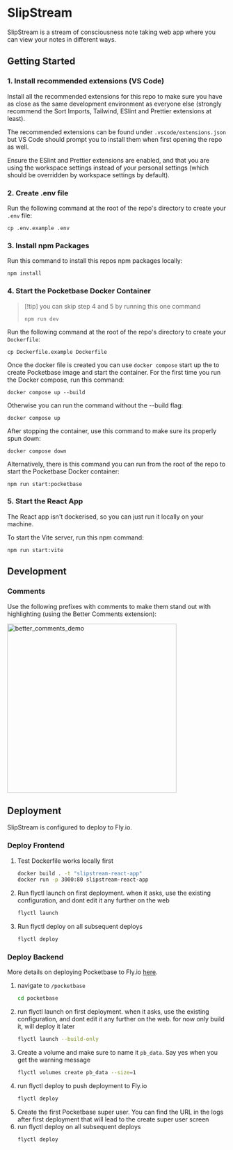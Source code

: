# SlipStream

SlipStream is a stream of consciousness note taking web app where you can view your notes in different ways.

## Getting Started

### 1. Install recommended extensions (VS Code)

Install all the recommended extensions for this repo to make sure you have as close as the same development environment as everyone else (strongly recommend the Sort Imports, Tailwind, ESlint and Prettier extensions at least).

The recommended extensions can be found under `.vscode/extensions.json` but VS Code should prompt you to install them when first opening the repo as well.

Ensure the ESlint and Prettier extensions are enabled, and that you are using the workspace settings instead of your personal settings (which should be overridden by workspace settings by default).

### 2. Create .env file

Run the following command at the root of the repo's directory to create your `.env` file:

```
cp .env.example .env
```

### 3. Install npm Packages

Run this command to install this repos npm packages locally:

```
npm install
```

### 4. Start the Pocketbase Docker Container

> [!tip] you can skip step 4 and 5 by running this one command
>
> ```
> npm run dev
> ```

Run the following command at the root of the repo's directory to create your `Dockerfile`:

```
cp Dockerfile.example Dockerfile
```

Once the docker file is created you can use `docker compose` start up the to create Pocketbase image and start the container. For the first time you run the Docker compose, run this command:

```
docker compose up --build
```

Otherwise you can run the command without the --build flag:

```
docker compose up
```

After stopping the container, use this command to make sure its properly spun down:

```
docker compose down
```

Alternatively, there is this command you can run from the root of the repo to start the Pocketbase Docker container:

```
npm run start:pocketbase
```

### 5. Start the React App

The React app isn't dockerised, so you can just run it locally on your machine.

To start the Vite server, run this npm command:

```
npm run start:vite
```

## Development

### Comments

Use the following prefixes with comments to make them stand out with highlighting (using the Better Comments extension):

<img width="389" alt="better_comments_demo" src="https://github.com/wilgru/slipstream-react-app/assets/40753609/2595ddfe-bd86-4a07-bbbf-ed9a837efc6a"><br>

## Deployment

SlipStream is configured to deploy to Fly.io.

### Deploy Frontend

1. Test Dockerfile works locally first
   ```sh
   docker build . -t "slipstream-react-app"
   docker run -p 3000:80 slipstream-react-app
   ```
2. Run flyctl launch on first deployment. when it asks, use the existing configuration, and dont edit it any further on the web
   ```sh
   flyctl launch
   ```
3. Run flyctl deploy on all subsequent deploys
   ```sh
   flyctl deploy
   ```

### Deploy Backend

More details on deploying Pocketbase to Fly.io [here](https://github.com/pocketbase/pocketbase/discussions/537).

1. navigate to `/pocketbase`
   ```sh
   cd pocketbase
   ```
2. run flyctl launch on first deployment. when it asks, use the existing configuration, and dont edit it any further on the web. for now only build it, will deploy it later
   ```sh
   flyctl launch --build-only
   ```
3. Create a volume and make sure to name it `pb_data`. Say yes when you get the warning message
   ```sh
   flyctl volumes create pb_data --size=1
   ```
4. run flyctl deploy to push deployment to Fly.io
   ```sh
   flyctl deploy
   ```
5. Create the first Pocketbase super user. You can find the URL in the logs after first deployment that will lead to the create super user screen
6. run flyctl deploy on all subsequent deploys
   ```sh
   flyctl deploy
   ```

